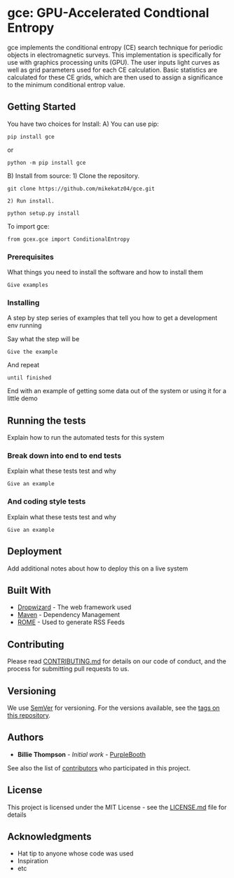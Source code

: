 # gce: GPU-Accelerated Condtional Entropy

gce implements the conditional entropy (CE) search technique for periodic objects in electromagnetic surveys. This implementation is specifically for use with graphics processing units (GPU). The user inputs light curves as well as grid parameters used for each CE calculation. Basic statistics are calculated for these CE grids, which are then used to assign a significance to the minimum conditional entrop value.

## Getting Started

You have two choices for Install:
  A) You can use pip:
```
pip install gce
```
  or
```
python -m pip install gce
```

  B) Install from source:
    1) Clone the repository.
```
git clone https://github.com/mikekatz04/gce.git
```
    2) Run install.
```
python setup.py install
```
To import gce:
```
from gcex.gce import ConditionalEntropy
```





### Prerequisites

What things you need to install the software and how to install them

```
Give examples
```

### Installing

A step by step series of examples that tell you how to get a development env running

Say what the step will be

```
Give the example
```

And repeat

```
until finished
```

End with an example of getting some data out of the system or using it for a little demo

## Running the tests

Explain how to run the automated tests for this system

### Break down into end to end tests

Explain what these tests test and why

```
Give an example
```

### And coding style tests

Explain what these tests test and why

```
Give an example
```

## Deployment

Add additional notes about how to deploy this on a live system

## Built With

* [Dropwizard](http://www.dropwizard.io/1.0.2/docs/) - The web framework used
* [Maven](https://maven.apache.org/) - Dependency Management
* [ROME](https://rometools.github.io/rome/) - Used to generate RSS Feeds

## Contributing

Please read [CONTRIBUTING.md](https://gist.github.com/PurpleBooth/b24679402957c63ec426) for details on our code of conduct, and the process for submitting pull requests to us.

## Versioning

We use [SemVer](http://semver.org/) for versioning. For the versions available, see the [tags on this repository](https://github.com/your/project/tags).

## Authors

* **Billie Thompson** - *Initial work* - [PurpleBooth](https://github.com/PurpleBooth)

See also the list of [contributors](https://github.com/your/project/contributors) who participated in this project.

## License

This project is licensed under the MIT License - see the [LICENSE.md](LICENSE.md) file for details

## Acknowledgments

* Hat tip to anyone whose code was used
* Inspiration
* etc
